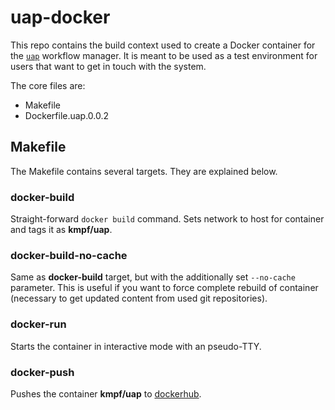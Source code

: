 # uap-docker

This repo contains the build context used to create a Docker container for the [``uap``](https://github.com/kmpf/uap) workflow manager.
It is meant to be used as a test environment for users that want to get in touch with the system.

The core files are:
* Makefile
* Dockerfile.uap.0.0.2

## Makefile
The Makefile contains several targets. They are explained below.

### docker-build
Straight-forward ``docker build`` command. Sets network to host for container and tags it as **kmpf/uap**.

### docker-build-no-cache
Same as **docker-build** target, but with the additionally set ``--no-cache`` parameter. This is useful if you want to force complete rebuild of container (necessary to get updated content from used git repositories).

### docker-run
Starts the container in interactive mode with an pseudo-TTY.

### docker-push
Pushes the container **kmpf/uap** to [dockerhub](https://hub.docker.com/r/kmpf/uap/).
